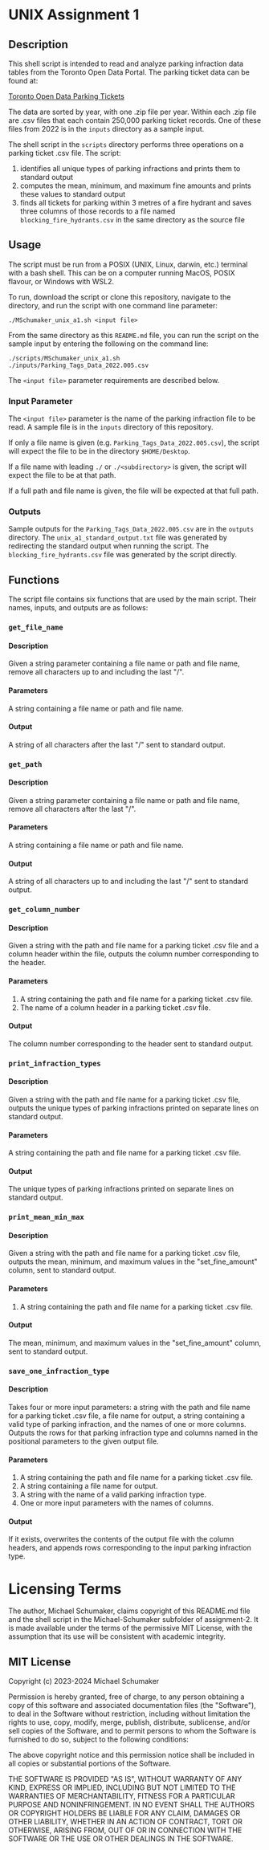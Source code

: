 # UNIX Assignment 1

## Description

This shell script is intended to read and analyze parking infraction data tables from the Toronto Open Data Portal. The parking ticket data can be found at:

[Toronto Open Data Parking Tickets](https://open.toronto.ca/dataset/parking-tickets/)

The data are sorted by year, with one .zip file per year. Within each .zip file are .csv files that each contain 250,000 parking ticket records. One of these files from 2022 is in the `inputs` directory as a sample input.

The shell script in the `scripts` directory performs three operations on a parking ticket .csv file. The script:
1. identifies all unique types of parking infractions and prints them to standard output
1. computes the mean, minimum, and maximum fine amounts and prints these values to standard output
1. finds all tickets for parking within 3 metres of a fire hydrant and saves three columns of those records to a file named `blocking_fire_hydrants.csv` in the same directory as the source file

## Usage

The script must be run from a POSIX (UNIX, Linux, darwin, etc.) terminal with a bash shell. This can be on a computer running MacOS, POSIX flavour, or Windows with WSL2.

To run, download the script or clone this repository, navigate to the directory, and run the script with one command line parameter:

`./MSchumaker_unix_a1.sh <input file>`

From the same directory as this `README.md` file, you can run the script on the sample input by entering the following on the command line:

`./scripts/MSchumaker_unix_a1.sh ./inputs/Parking_Tags_Data_2022.005.csv`

The `<input file>` parameter requirements are described below.

### Input Parameter

The  `<input file>` parameter is the name of the parking infraction file to be read. A sample file is in the `inputs` directory of this repository. 

If only a file name is given (e.g. `Parking_Tags_Data_2022.005.csv`), the script will expect the file to be in the directory `$HOME/Desktop`. 

If a file name with leading `./` or `./<subdirectory>` is given, the script will expect the file to be at that path.

If a full path and file name is given, the file will be expected at that full path.

### Outputs

Sample outputs for the `Parking_Tags_Data_2022.005.csv` are in the `outputs` directory. The `unix_a1_standard_output.txt` file was generated by redirecting the standard output when running the script. The `blocking_fire_hydrants.csv` file was generated by the script directly.

## Functions

The script file contains six functions that are used by the main script. Their names, inputs, and outputs are as follows:

### `get_file_name`

#### Description
Given a string parameter containing a file name or path and file name, remove all characters up to and including the last "/".

#### Parameters
A string containing a file name or path and file name.

#### Output
A string of all characters after the last "/" sent to standard output.

### `get_path`

#### Description
Given a string parameter containing a file name or path and file name, remove all characters after the last "/".

#### Parameters
A string containing a file name or path and file name.

#### Output
A string of all characters up to and including the last "/" sent to standard output.

### `get_column_number`

#### Description
Given a string with the path and file name for a parking ticket .csv file and a column header within the file, outputs the column number corresponding to the header.

#### Parameters
1. A string containing the path and file name for a parking ticket .csv file.
1. The name of a column header in a parking ticket .csv file.

#### Output

The column number corresponding to the header sent to standard output.

### `print_infraction_types`

#### Description
Given a string with the path and file name for a parking ticket .csv file, outputs the unique types of parking infractions printed on separate lines on standard output.

#### Parameters
A string containing the path and file name for a parking ticket .csv file.

#### Output
The unique types of parking infractions printed on separate lines on standard output.

### `print_mean_min_max`

#### Description
Given a string with the path and file name for a parking ticket .csv file, outputs the mean, minimum, and maximum values in the "set_fine_amount" column, sent to standard output.

#### Parameters
1. A string containing the path and file name for a parking ticket .csv file.

#### Output
The mean, minimum, and maximum values in the "set_fine_amount" column, sent to standard output.

### `save_one_infraction_type`

#### Description
Takes four or more input parameters: a string with the path and file name for a parking ticket .csv file, a file name for output, a string containing a valid type of parking infraction, and the names of one or more columns. Outputs the rows for that parking infraction type and columns named in the positional parameters to the given output file.

#### Parameters
1. A string containing the path and file name for a parking ticket .csv file.
1. A string containing a file name for output.
1. A string with the name of a valid parking infraction type.
1. One or more input parameters with the names of columns.

#### Output
If it exists, overwrites the contents of the output file with the column headers, and appends rows corresponding to the input parking infraction type.

# Licensing Terms

The author, Michael Schumaker, claims copyright of this README.md file and the shell script in the Michael-Schumaker subfolder of assignment-2. It is made available under the terms of the permissive MIT License, with the assumption that its use will be consistent with academic integrity.

## MIT License

Copyright (c) 2023-2024 Michael Schumaker

Permission is hereby granted, free of charge, to any person obtaining a copy of this software and associated documentation files (the "Software"), to deal in the Software without restriction, including without limitation the rights to use, copy, modify, merge, publish, distribute, sublicense, and/or sell copies of the Software, and to permit persons to whom the Software is furnished to do so, subject to the following conditions:

The above copyright notice and this permission notice shall be included in all copies or substantial portions of the Software.

THE SOFTWARE IS PROVIDED "AS IS", WITHOUT WARRANTY OF ANY KIND, EXPRESS OR IMPLIED, INCLUDING BUT NOT LIMITED TO THE WARRANTIES OF MERCHANTABILITY, FITNESS FOR A PARTICULAR PURPOSE AND NONINFRINGEMENT. IN NO EVENT SHALL THE AUTHORS OR COPYRIGHT HOLDERS BE LIABLE FOR ANY CLAIM, DAMAGES OR OTHER LIABILITY, WHETHER IN AN ACTION OF CONTRACT, TORT OR OTHERWISE, ARISING FROM, OUT OF OR IN CONNECTION WITH THE SOFTWARE OR THE USE OR OTHER DEALINGS IN THE SOFTWARE.